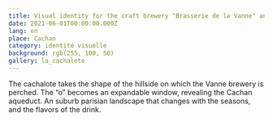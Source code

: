 ```yaml
---
title: Visual identity for the craft brewery "Brasserie de la Vanne" and its beer "La Cachalote"
date: 2021-06-01T00:00:00.000Z
lang: en
place: Cachan
category: identité visuelle
background: rgb(255, 100, 50)
gallery: la_cachalote
---
```

The cachalote takes the shape of the hillside on which the Vanne brewery is perched. The “o” becomes an expandable window, revealing the Cachan aqueduct. An suburb parisian landscape that changes with the seasons, and the flavors of the drink. 